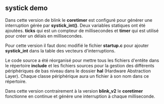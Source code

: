 systick demo
-------------

  Dans cette version de blink le **coretimer** est configuré pour générer une interruption gérée par **systick_int()**. Deux variables statiques
  ont été ajoutées. **ticks** qui est un compteur de millisecondes et **timer**  qui est utilisé pour créer un délais en millisecondes.
  
  Pour cette version il faut donc modifié le fichier **startup.c** pour ajouter **systick_int** dans la table des vecteurs d'interruptions.
  
  Le code source a été réorganisé pour mettre tous les fichiers d'entête dans le répertoire **include** et les fichiers sources pour la gestion
  des différents périphériques de bas niveau dans le dossier **hal** (Hardware Abstraction Layer). Chaque classe périphérique aura un fichier à son nom
  dans ce répertoire.
  
  Dans cette version contrairement à la version **blink_v2** le **coretimer** fonctionne en continue et génère une interruption à chaque milliseconde.
  
  
